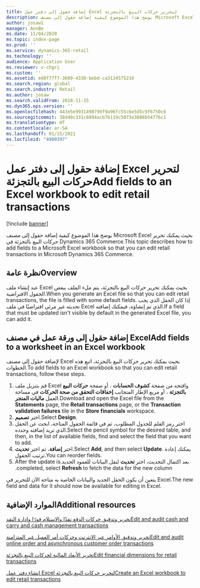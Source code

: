 ```yaml
---
title: إضافة حقول إلى دفتر عمل Excel لتحرير حركات البيع بالتجزئة
description: يوضح هذا الموضوع كيفية إضافة حقول إلى مصنف Microsoft Excel بحيث يمكنك تحرير حركات البيع بالتجزئة في Dynamics 365 Commerce.
author: josaw1
manager: AnnBe
ms.date: 11/04/2020
ms.topic: index-page
ms.prod: ''
ms.service: dynamics-365-retail
ms.technology: ''
audience: Application User
ms.reviewer: v-chgri
ms.custom: ''
ms.assetid: ed0f77f7-3609-4330-bebd-ca3134575216
ms.search.region: global
ms.search.industry: Retail
ms.author: josaw
ms.search.validFrom: 2018-11-15
ms.dyn365.ops.version: ''
ms.openlocfilehash: 443e5e9931498799f9a96fc55c6e5d5c9f6750c6
ms.sourcegitcommit: 38d40c331c8894acb7b119c5073e3088b54776c1
ms.translationtype: HT
ms.contentlocale: ar-SA
ms.lasthandoff: 01/15/2021
ms.locfileid: "4980397"
---
```

# <a name="add-fields-to-an-excel-workbook-to-edit-retail-transactions"></a><span data-ttu-id="4853f-103">إضافة حقول إلى دفتر عمل Excel لتحرير حركات البيع بالتجزئة</span><span class="sxs-lookup"><span data-stu-id="4853f-103">Add fields to an Excel workbook to edit retail transactions</span></span>

[!include [banner](../includes/banner.md)]

<span data-ttu-id="4853f-104">يوضح هذا الموضوع كيفية إضافة حقول إلى مصنف Microsoft Excel بحيث يمكنك تحرير حركات البيع بالتجزئة في Dynamics 365 Commerce.</span><span class="sxs-lookup"><span data-stu-id="4853f-104">This topic describes how to add fields to a Microsoft Excel workbook so that you can edit retail transactions in Microsoft Dynamics 365 Commerce.</span></span>

## <a name="overview"></a><span data-ttu-id="4853f-105">نظرة عامة</span><span class="sxs-lookup"><span data-stu-id="4853f-105">Overview</span></span>

<span data-ttu-id="4853f-106">عند إنشاء ملف Excel بحيث يمكنك تحرير حركات البيع بالتجزئة، يتم ملء الملف ببعض الحقول الافتراضية.</span><span class="sxs-lookup"><span data-stu-id="4853f-106">When you generate an Excel file so that you can edit retail transactions, the file is filled with some default fields.</span></span> <span data-ttu-id="4853f-107">إذا كان الحقل الذي يجب تحديثه غير مرئي افتراضيًا في ملف Excel الذي تم إنشاؤه، فيمكنك إضافته.</span><span class="sxs-lookup"><span data-stu-id="4853f-107">If a field that must be updated isn't visible by default in the generated Excel file, you can add it.</span></span>

## <a name="add-fields-to-a-worksheet-in-an-excel-workbook"></a><span data-ttu-id="4853f-108">إضافة حقول إلى ورقة عمل في مصنف Excel</span><span class="sxs-lookup"><span data-stu-id="4853f-108">Add fields to a worksheet in an Excel workbook</span></span>

<span data-ttu-id="4853f-109">لإضافة حقول إلى مصنف Excel بحيث يمكنك تحرير حركات البيع بالتجزئة، اتبع هذه الخطوات.</span><span class="sxs-lookup"><span data-stu-id="4853f-109">To add fields to an Excel workbook so that you can edit retail transactions, follow these steps.</span></span>

1. <span data-ttu-id="4853f-110">قم بتنزيل ملف Excel وافتحه من صفحة **كشوف الحسابات** ، أو صفحة **حركات البيع بالتجزئة** ، أو مربع الإطار المتجانب **إخفاقات التحقق من صحة الحركات** في مساحة العمل **ماليات المتجر**.</span><span class="sxs-lookup"><span data-stu-id="4853f-110">Download and open the Excel file from the **Statements** page, the **Retail transactions** page, or the **Transaction validation failures** tile in the **Store financials** workspace.</span></span>
1. <span data-ttu-id="4853f-111">اختر **تصميم**.</span><span class="sxs-lookup"><span data-stu-id="4853f-111">Select **Design**.</span></span>
1. <span data-ttu-id="4853f-112">اختر رمز القلم للجدول المطلوب، ثم في قائمة الحقول المتاحة، ابحث عن الحقل الذي تريد إضافته وحدده.</span><span class="sxs-lookup"><span data-stu-id="4853f-112">Select the pencil symbol for the desired table, and then, in the list of available fields, find and select the field that you want to add.</span></span>
1. <span data-ttu-id="4853f-113">اختر **إضافة**، ثم اختر **تحديث**.</span><span class="sxs-lookup"><span data-stu-id="4853f-113">Select **Add**, and then select **Update**.</span></span> <span data-ttu-id="4853f-114">يمكنك إعادة ترتيب الحقول.</span><span class="sxs-lookup"><span data-stu-id="4853f-114">You can reorder fields.</span></span>
1. <span data-ttu-id="4853f-115">بعد اكتمال التحديث، اختر **‏‫تحديث** لنقل البيانات للعمود الجديد.</span><span class="sxs-lookup"><span data-stu-id="4853f-115">After the update is completed, select **Refresh** to fetch the data for the new column.</span></span>

<span data-ttu-id="4853f-116">يتعين أن يكون الحقل الجديد والبيانات الخاصة به متاحة الآن للتحرير في Excel.</span><span class="sxs-lookup"><span data-stu-id="4853f-116">The new field and data for it should now be available for editing in Excel.</span></span>

## <a name="additional-resources"></a><span data-ttu-id="4853f-117">الموارد الإضافية</span><span class="sxs-lookup"><span data-stu-id="4853f-117">Additional resources</span></span>

[<span data-ttu-id="4853f-118">تحرير وتدقيق حركات الدفع نقدًا والاستلام فورًا وإدارة النقد</span><span class="sxs-lookup"><span data-stu-id="4853f-118">Edit and audit cash and carry and cash management transactions</span></span>](edit-cash-trans.md)

[<span data-ttu-id="4853f-119">تحرير وتدقيق الأوامر عبر الإنترنت وحركات أمر العميل غير المتزامنة</span><span class="sxs-lookup"><span data-stu-id="4853f-119">Edit and audit online order and asynchronous customer order transactions</span></span>](edit-order-trans.md)

[<span data-ttu-id="4853f-120">تحرير الأبعاد المالية لحركات البيع بالتجزئة</span><span class="sxs-lookup"><span data-stu-id="4853f-120">Edit financial dimensions for retail transactions</span></span>](edit-financial-dim.md)

[<span data-ttu-id="4853f-121">إنشاء دفتر عمل Excel لتحرير حركات البيع بالتجزئة</span><span class="sxs-lookup"><span data-stu-id="4853f-121">Create an Excel workbook to edit retail transactions</span></span>](create-excel-edit.md)
